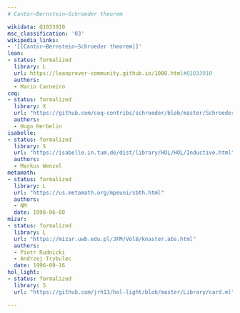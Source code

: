```yaml
---
# Cantor–Bernstein–Schroeder theorem

wikidata: Q1033910
msc_classification: '03'
wikipedia_links:
- '[[Cantor–Bernstein–Schroeder theorem]]'
lean:
- status: formalized
  library: L
  url: https://leanprover-community.github.io/1000.html#Q1033910
  authors:
  - Mario Carneiro
coq:
- status: formalized
  library: X
  url: "https://github.com/coq-contribs/schroeder/blob/master/Schroeder.v"
  authors:
  - Hugo Herbelin
isabelle:
- status: formalized
  library: S
  url: "https://isabelle.in.tum.de/dist/library/HOL/HOL/Inductive.html"
  authors:
  - Markus Wenzel
metamath:
- status: formalized
  library: L
  url: "https://us.metamath.org/mpeuni/sbth.html"
  authors:
  - NM
  date: 1998-06-08
mizar:
- status: formalized
  library: L
  url: "https://mizar.uwb.edu.pl/JFM/Vol8/knaster.abs.html"
  authors:
  - Piotr Rudnicki
  - Andrzej Trybulec
  date: 1996-09-16
hol_light:
- status: formalized
  library: S
  url: "https://github.com/jrh13/hol-light/blob/master/Library/card.ml"

---
```

